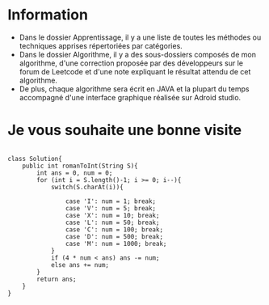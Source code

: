 # Information

- Dans le dossier  Apprentissage, il y  a une liste de toutes les méthodes ou techniques apprises répertoriées par catégories. 
-  Dans le dossier Algorithme, il y a  des sous-dossiers composés  de mon algorithme, d'une correction proposée par des développeurs sur le forum de Leetcode et d'une  note expliquant  le résultat attendu de cet algorithme.
- De plus, chaque algorithme sera écrit en JAVA et la plupart du temps accompagné d'une interface graphique réalisée sur Adroid studio.

# Je vous souhaite une bonne visite

````

class Solution{ 
    public int romanToInt(String S){ 
        int ans = 0, num = 0;
        for (int i = S.length()-1; i >= 0; i--){
            switch(S.charAt(i)){ 
            
                case 'I': num = 1; break;
                case 'V': num = 5; break;
                case 'X': num = 10; break;
                case 'L': num = 50; break;
                case 'C': num = 100; break;
                case 'D': num = 500; break;
                case 'M': num = 1000; break;
            }
            if (4 * num < ans) ans -= num;
            else ans += num;
        }
        return ans;
    }
}


````
           
